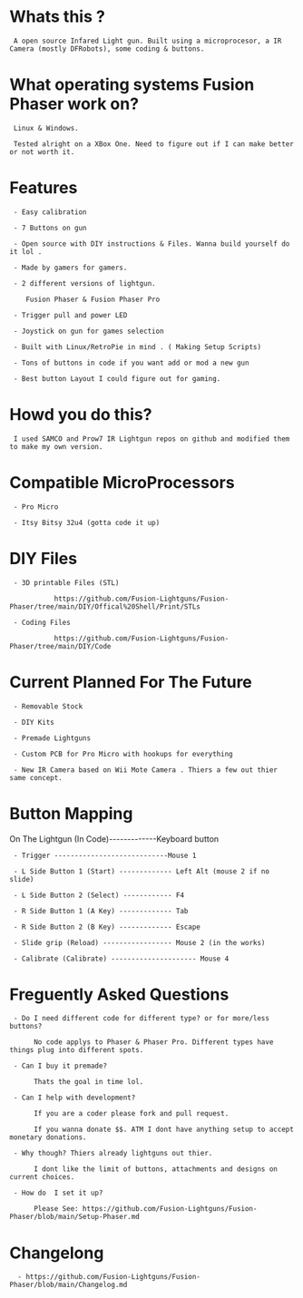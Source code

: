 # Whats this ? 

     A open source Infared Light gun. Built using a microprocesor, a IR Camera (mostly DFRobots), some coding & buttons.
     
# What operating systems Fusion Phaser work on?

     Linux & Windows. 
     
     Tested alright on a XBox One. Need to figure out if I can make better or not worth it.
     
     
# Features

     - Easy calibration 
     
     - 7 Buttons on gun
          
     - Open source with DIY instructions & Files. Wanna build yourself do it lol .
     
     - Made by gamers for gamers.

     - 2 different versions of lightgun.
     
        Fusion Phaser & Fusion Phaser Pro
      
     - Trigger pull and power LED
     
     - Joystick on gun for games selection
     
     - Built with Linux/RetroPie in mind . ( Making Setup Scripts)
     
     - Tons of buttons in code if you want add or mod a new gun
     
     - Best button Layout I could figure out for gaming.

# Howd you do this? 

     I used SAMCO and Prow7 IR Lightgun repos on github and modified them to make my own version.
     
# Compatible MicroProcessors

     - Pro Micro
     
     - Itsy Bitsy 32u4 (gotta code it up)
     
     
     
# DIY Files

     - 3D printable Files (STL)
               
               https://github.com/Fusion-Lightguns/Fusion-Phaser/tree/main/DIY/Offical%20Shell/Print/STLs
     
     - Coding Files
     
               https://github.com/Fusion-Lightguns/Fusion-Phaser/tree/main/DIY/Code

# Current Planned For The Future

     - Removable Stock
     
     - DIY Kits
     
     - Premade Lightguns
     
     - Custom PCB for Pro Micro with hookups for everything
     
     - New IR Camera based on Wii Mote Camera . Thiers a few out thier same concept.

     
# Button Mapping

 On The Lightgun (In Code)-------------Keyboard button
 
     - Trigger ----------------------------Mouse 1
 
     - L Side Button 1 (Start) ------------- Left Alt (mouse 2 if no slide)
 
     - L Side Button 2 (Select) ------------ F4
 
     - R Side Button 1 (A Key) ------------- Tab
 
     - R Side Button 2 (B Key) ------------- Escape
      
     - Slide grip (Reload) ----------------- Mouse 2 (in the works)
 
     - Calibrate (Calibrate) --------------------- Mouse 4 

# Freguently Asked Questions

     - Do I need different code for different type? or for more/less buttons?
        
          No code applys to Phaser & Phaser Pro. Different types have things plug into different spots.
          
     - Can I buy it premade?
     
          Thats the goal in time lol.
          
     - Can I help with development?
     
          If you are a coder please fork and pull request. 
          
          If you wanna donate $$. ATM I dont have anything setup to accept monetary donations.
          
     - Why though? Thiers already lightguns out thier.
     
          I dont like the limit of buttons, attachments and designs on current choices.
          
     - How do  I set it up?
     
          Please See: https://github.com/Fusion-Lightguns/Fusion-Phaser/blob/main/Setup-Phaser.md
          
          
# Changelong
      
      - https://github.com/Fusion-Lightguns/Fusion-Phaser/blob/main/Changelog.md
    
          
          
                 
